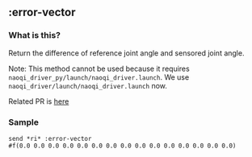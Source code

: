 ## :error-vector

### What is this?

Return the difference of reference joint angle and sensored joint angle.

Note: This method cannot be used because it requires `naoqi_driver_py/launch/naoqi_driver.launch`. We use `naoqi_driver/launch/naoqi_driver.launch` now.

Related PR is [here](https://github.com/ros-naoqi/naoqi_bridge/pull/37)  

### Sample

```
send *ri* :error-vector
#f(0.0 0.0 0.0 0.0 0.0 0.0 0.0 0.0 0.0 0.0 0.0 0.0 0.0 0.0 0.0)
```
